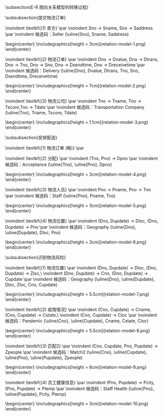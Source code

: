 \subsection{E-R 图向关系模型的转换过程}

\subsubsection{提交物流订单}

\noindent \textbf{(1) 卖方} \par 
\noindent Sno $\rightarrow$ Sname, Sno $\rightarrow$ Saddress \par 
\noindent 候选码：Seller (\uline{Sno}, Sname, Saddress) 

\begin{center}
	\includegraphics[height = 3cm]{relation-model-1.png}
\end{center}

\noindent \textbf{(2) 物流订单} \par 
\noindent Dno $\rightarrow$ Dvalue, Dno $\rightarrow$ Dtrans, Dno $\rightarrow$ Tno, Dno $\rightarrow$ Sno, Dno $\rightarrow$ Dsendtime, Dno $\rightarrow$ Dreceivetime \par 
\noindent 候选码：Delivery (\uline{Dno}, Dvalue, Dtrans, Tno, Sno, Dsendtime, Dreceivetime)

\begin{center}
	\includegraphics[height = 7cm]{relation-model-2.png}
\end{center}

\noindent \textbf{(3) 物流公司} \par 
\noindent Tno $\rightarrow$ Tname, Tno $\rightarrow$ Tscore,Tno $\rightarrow$ Tdate \par 
\noindent 候选码：Transportation Company (\uline{Tno}, Tname, Tscore, Tdate)

\begin{center}
	\includegraphics[height = 1.1cm]{relation-model-3.png}
\end{center}

\subsubsection{安排配送}

\noindent \textbf{(1) 物流订单 (略)} \par 

\noindent \textbf{(2) 分配} \par 
\noindent (Tno, Pno) $\rightarrow$ Dpno \par
\noindent 候选码：Acceptance (\uline{Tno}, \uline{Pno}, Dpno)

\begin{center}
	\includegraphics[height = 3cm]{relation-model-4.png}
\end{center}

\noindent \textbf{(3) 物流人员} \par 
\noindent Pno $\rightarrow$ Pname, Pno $\rightarrow$ Tno \par
\noindent 候选码：Staff (\uline{Pno}, Pname, Tno)

\begin{center}
	\includegraphics[height = 3cm]{relation-model-5.png}
\end{center}

\noindent \textbf{(4) 物流位置} \par 
\noindent (Dno, Dupdate) $\rightarrow$ Dloc, (Dno, Dupdate) $\rightarrow$ Pno \par
\noindent 候选码：Geography (\uline{Dno}, \uline{Dupdate}, Dloc, Pno)

\begin{center}
	\includegraphics[height = 3cm]{relation-model-6.png}
\end{center}

\subsubsection{识别物流风险}

\noindent \textbf{(1) 物流位置} \par 
\noindent (Dno, Dupdate) $\rightarrow$ Dloc, (Dno, Dupdate) $\rightarrow$ Zloc,\\ 
\noindent (Dno, Dupdate) $\rightarrow$ Cno, (Dno, Dupdate) $\rightarrow$ Cupdate \par
\noindent 候选码：Geography (\uline{Dno}, \uline{Dupdate}, Dloc, Zloc, Cno, Cupdate)

\begin{center}
	\includegraphics[height = 5.5cm]{relation-model-7.png}
\end{center}

\noindent \textbf{(2) 疫情情况} \par 
\noindent (Cno, Cupdate) $\rightarrow$ Cname, (Cno, Cupdate) $\rightarrow$ Cstate,\\ \noindent (Cno, Cupdate) $\rightarrow$ Cloc \par
\noindent 候选码：Pandemic (\uline{Cno}, \uline{Cupdate}, Cname, Cstate, Cloc)

\begin{center}
	\includegraphics[height = 5.5cm]{relation-model-8.png}
\end{center}

\noindent \textbf{(3) 匹配2} \par 
\noindent (Cno, Cupdate, Pno, Pupdate) $\rightarrow$ Zpeople \par
\noindent 候选码：Match2 (\uline{Cno}, \uline{Cupdate}, \uline{Pno}, \uline{Pupdate}, Zpeople)

\begin{center}
	\includegraphics[height = 6cm]{relation-model-9.png}
\end{center}

\noindent \textbf{(4) 员工健康信息} \par 
\noindent (Pno, Pupdate) $\rightarrow$ Pcity, (Pno, Pupdate) $\rightarrow$ Ptemp \par
\noindent 候选码：Staff Health (\uline{Pno}, \uline{Pupdate}, Pcity, Ptemp)

\begin{center}
	\includegraphics[height = 3cm]{relation-model-10.png}
\end{center}
